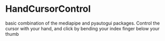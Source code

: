 # HandCursorControl
basic combination of the mediapipe and pyautogui packages. Control the cursor with your hand, and click by bending your index finger below your thumb 
